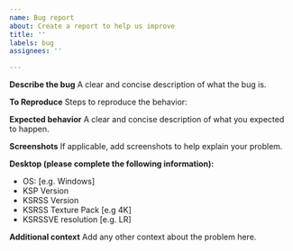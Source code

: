 ```yaml
---
name: Bug report
about: Create a report to help us improve
title: ''
labels: bug
assignees: ''

---
```


**Describe the bug**
A clear and concise description of what the bug is.

**To Reproduce**
Steps to reproduce the behavior:

**Expected behavior**
A clear and concise description of what you expected to happen.

**Screenshots**
If applicable, add screenshots to help explain your problem.

**Desktop (please complete the following information):**
 - OS: [e.g. Windows]
 - KSP Version
 - KSRSS Version
 - KSRSS Texture Pack [e.g 4K]
 - KSRSSVE resolution [e.g. LR]

**Additional context**
Add any other context about the problem here.
